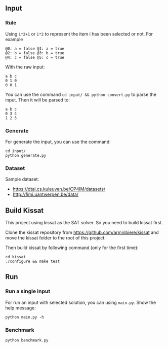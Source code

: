 ## Input

### Rule

Using `i*2+1` or `i*2` to represent the item i has been selected or not.
For example

```
@0: a = false @1: a = true
@2: b = false @3: b = true
@4: c = false @5: c = true
```

With the raw input:

```
a b c
0 1 0
0 0 1
```

You can use the command `cd input/ && python convert.py` to parse the input. Then it will be parsed to:

```
a b c
0 3 4
1 2 5
```

### Generate

For generate the input, you can use the command:

```
cd input/
python generate.py
```

### Dataset

Sample dataset:

- https://dtai.cs.kuleuven.be/CP4IM/datasets/
- http://fimi.uantwerpen.be/data/

## Build Kissat

This project using kissat as the SAT solver. So you need to build kissat first.

Clone the kissat repository from
https://github.com/arminbiere/kissat
and move the kissat folder to the root of this project.

Then build kissat by following command (only for the first time):

```
cd kissat
./configure && make test
```

## Run

### Run a single input

For run an input with selected solution, you can using `main.py`. Show the help message:

```
python main.py -h
```

### Benchmark

```
python benchmark.py
```
